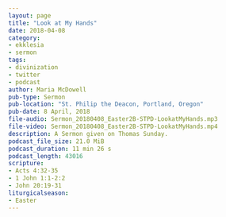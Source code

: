 ```yaml
---
layout: page
title: "Look at My Hands"
date: 2018-04-08
category:
- ekklesia
- sermon
tags:
- divinization
- twitter
- podcast
author: Maria McDowell
pub-type: Sermon
pub-location: "St. Philip the Deacon, Portland, Oregon"
pub-date: 8 April, 2018
file-audio: Sermon_20180408_Easter2B-STPD-LookatMyHands.mp3
file-video: Sermon_20180408_Easter2B-STPD-LookatMyHands.mp4
description: A Sermon given on Thomas Sunday.
podcast_file_size: 21.0 MiB
podcast_duration: 11 min 26 s
podcast_length: 43016
scripture:
- Acts 4:32-35
- 1 John 1:1-2:2
- John 20:19-31
liturgicalseason:
- Easter
---
```

